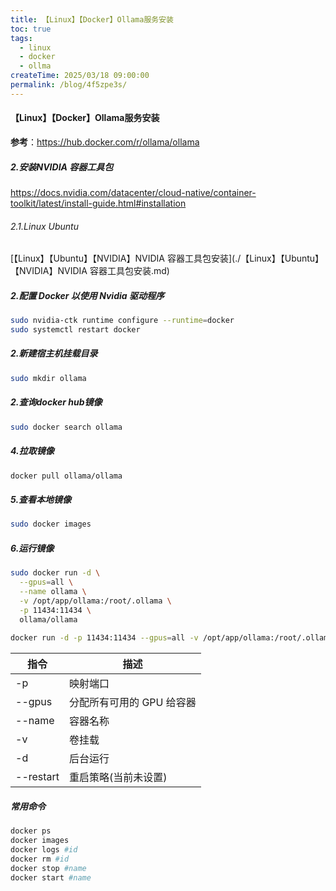 ```yaml
---
title: 【Linux】【Docker】Ollama服务安装
toc: true
tags:
  - linux
  - docker
  - ollma
createTime: 2025/03/18 09:00:00
permalink: /blog/4f5zpe3s/
---
```


#### 【Linux】【Docker】Ollama服务安装

**参考**：https://hub.docker.com/r/ollama/ollama

##### 2.安装NVIDIA 容器工具包

https://docs.nvidia.com/datacenter/cloud-native/container-toolkit/latest/install-guide.html#installation

###### 2.1.Linux Ubuntu 

[【Linux】【Ubuntu】【NVIDIA】NVIDIA 容器工具包安装](./【Linux】【Ubuntu】【NVIDIA】NVIDIA 容器工具包安装.md)

##### 2.配置 Docker 以使用 Nvidia 驱动程序

```bash
sudo nvidia-ctk runtime configure --runtime=docker
sudo systemctl restart docker
```

##### 2.新建宿主机挂载目录

```bash
sudo mkdir ollama
```

##### 2.查询docker hub镜像

```bash
sudo docker search ollama
```

##### 4.拉取镜像

```bash
docker pull ollama/ollama
```

##### 5.查看本地镜像

```bash
sudo docker images
```

##### 6.运行镜像

```bash
sudo docker run -d \
  --gpus=all \
  --name ollama \
  -v /opt/app/ollama:/root/.ollama \
  -p 11434:11434 \
  ollama/ollama
  
docker run -d -p 11434:11434 --gpus=all -v /opt/app/ollama:/root/.ollama -v open-webui:/app/backend/data --name open-webui --restart always ollama/ollama

```

| 指令      | 描述                      |
| --------- | ------------------------- |
| -p        | 映射端口                  |
| --gpus    | 分配所有可用的 GPU 给容器 |
| --name    | 容器名称                  |
| -v        | 卷挂载                    |
| -d        | 后台运行                  |
| --restart | 重启策略(当前未设置)      |

##### 常用命令

```bash
docker ps
docker images
docker logs #id
docker rm #id
docker stop #name
docker start #name
```